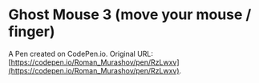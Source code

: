 # Ghost Mouse 3 (move your mouse / finger)

A Pen created on CodePen.io. Original URL: [https://codepen.io/Roman_Murashov/pen/RzLwxv](https://codepen.io/Roman_Murashov/pen/RzLwxv).

